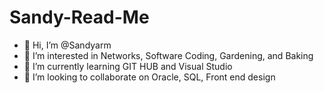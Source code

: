 # Sandy-Read-Me

- 👋 Hi, I’m @Sandyarm
- 👀 I’m interested in Networks, Software Coding, Gardening, and Baking
- 🌱 I’m currently learning GIT HUB and Visual Studio
- 💞️ I’m looking to collaborate on Oracle, SQL, Front end design

